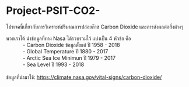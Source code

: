 # Project-PSIT-CO2-

โปรเจคนี้เกี่ยวกับการวิเคราะห์ปริมาณการปล่อยก๊าซ Carbon Dioxide และการส่งผลต่อสิ่งต่างๆ

พวกเราได้ นำข้อมูลที่ทาง Nasa ได้รวบรวมไว้ แบ่งเป็น 4 หัวข้อ คือ <br>&emsp;&emsp;&emsp;
                                            - Carbon Dioxide ข้อมูลตั้งแต่  ปี 1958 - 2018<br>&emsp;&emsp;&emsp;
                                            - Global Temperature        ปี 1880 - 2017<br>&emsp;&emsp;&emsp;
                                            - Arctic Sea Ice Minimun    ปี 1979 - 2017<br>&emsp;&emsp;&emsp;
                                            - Sea Level                 ปี 1993 - 2018<br><br>
ข้อมูลที่นำมาใช้: https://climate.nasa.gov/vital-signs/carbon-dioxide/


    
